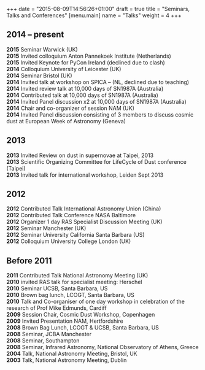 +++
date = "2015-08-09T14:56:26+01:00"
draft = true
title = "Seminars, Talks and Conferences"
[menu.main]
name = "Talks"
weight = 4
+++

## 2014 – present

**2015** Seminar Warwick (UK)  
**2015** Invited colloquium Anton Pannekoek Institute (Netherlands)  
**2015** Invited Keynote for PyCon Ireland (declined due to clash)  
**2014** Colloquium University of Leicester (UK)  
**2014** Seminar Bristol (UK)  
**2014** Invited talk at workshop on SPICA – (NL, declined due to teaching)  
**2014** Invited review talk at 10,000 days of SN1987A (Australia)  
**2014** Contributed talk at 10,000 days of SN1987A (Australia)  
**2014** Invited Panel discussion x2 at 10,000 days of SN1987A (Australia)  
**2014** Chair and co-organizer of session NAM (UK)  
**2014** Invited Panel discussion consisting of 3 members to discuss cosmic dust at European Week of Astronomy (Geneva)  

## 2013

**2013** Invited Review on dust in supernovae at Taipei, 2013  
**2013** Scientific Organizing Committee for LifeCycle of Dust conference (Taipei)  
**2013** Invited talk for international workshop, Leiden Sept 2013  

## 2012

**2012** Contributed Talk International Astronomy Union (China)  
**2012** Contributed Talk Conference NASA Baltimore  
**2012** Organizer 1 day RAS Specialist Discussion Meeting (UK)  
**2012** Seminar Manchester (UK)  
**2012** Seminar University California Santa Barbara (US)  
**2012** Colloquium University College London (UK)  

## Before 2011

**2011** Contributed Talk National Astronomy Meeting (UK)  
**2010** invited RAS talk for specialist meeting: Herschel  
**2010** Seminar UCSB, Santa Barbara, US  
**2010** Brown bag lunch, LCOGT, Santa Barbara, US  
**2010** Talk and Co-organiser of one day workshop in celebration of the research of Prof Mike Edmunds, Cardiff  
**2009** Session Chair, Cosmic Dust Workshop, Copenhagen  
**2009** Invited Presentation NAM, Hertfordshire  
**2008** Brown Bag Lunch, LCOGT & UCSB, Santa Barbara, US  
**2008** Seminar, JCBA Manchester  
**2008** Seminar, Southampton  
**2008** Seminar, Infrared Astronomy, National Observatory of Athens, Greece  
**2004** Talk, National Astronomy Meeting, Bristol, UK  
**2003** Talk, National Astronomy Meeting, Dublin  
